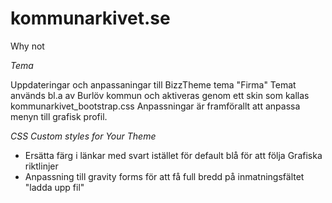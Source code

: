 kommunarkivet.se
================

Why not

*Tema*

Uppdateringar och anpassaningar till BizzTheme tema "Firma"
Temat används bl.a av Burlöv kommun och aktiveras genom ett skin som kallas kommunarkivet_bootstrap.css
Anpassningar är framförallt att anpassa menyn till grafisk profil.

*CSS Custom styles for Your Theme*

* Ersätta färg i länkar med svart istället för default blå för att följa Grafiska riktlinjer
* Anpassning till gravity forms för att få full bredd på inmatningsfältet "ladda upp fil"
